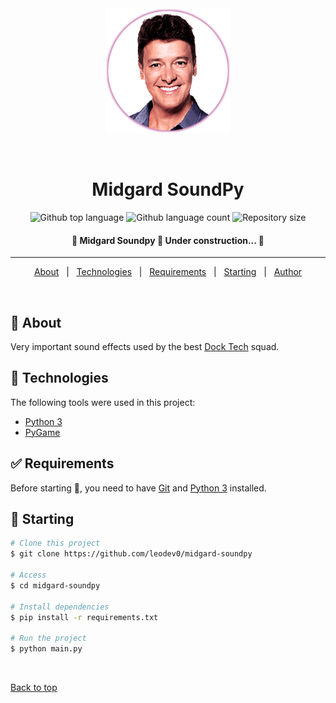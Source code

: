 <div align="center" id="top"> 
  <img src="./.github/icon.png" alt="Midgard SoundPy" width="200"/>

  &#xa0;

</div>

<h1 align="center">Midgard SoundPy</h1>

<p align="center">
  <img alt="Github top language" src="https://img.shields.io/github/languages/top/leodev0/midgard-soundpy?color=56BEB8">

  <img alt="Github language count" src="https://img.shields.io/github/languages/count/leodev0/midgard-soundpy?color=56BEB8">

  <img alt="Repository size" src="https://img.shields.io/github/repo-size/leodev0/midgard-soundpy?color=56BEB8">

  <!-- <img alt="License" src="https://img.shields.io/github/license/leodev0/midgard-soundpy?color=56BEB8"> -->

  <!-- <img alt="Github issues" src="https://img.shields.io/github/issues/leodev0/midgard-soundpy?color=56BEB8" /> -->

  <!-- <img alt="Github forks" src="https://img.shields.io/github/forks/leodev0/midgard-soundpy?color=56BEB8" /> -->

  <!-- <img alt="Github stars" src="https://img.shields.io/github/stars/leodev0/midgard-soundpy?color=56BEB8" /> -->
</p>

<!-- Status -->

<h4 align="center"> 
	🚧  Midgard Soundpy 🚀 Under construction...  🚧
</h4> 

<hr>

<p align="center">
  <a href="#dart-about">About</a> &#xa0; | &#xa0; 
  <!-- <a href="#sparkles-features">Features</a> &#xa0; | &#xa0; -->
  <a href="#rocket-technologies">Technologies</a> &#xa0; | &#xa0;
  <a href="#white_check_mark-requirements">Requirements</a> &#xa0; | &#xa0;
  <a href="#checkered_flag-starting">Starting</a> &#xa0; | &#xa0;
  <!-- <a href="#memo-license">License</a> &#xa0; | &#xa0; -->
  <a href="https://github.com/leodev0" target="_blank">Author</a>
</p>

<br>

## :dart: About ##

Very important sound effects used by the best [Dock Tech](https://dock.tech/) squad.

<!-- ## :sparkles: Features ##

:heavy_check_mark: Feature 1;\
:heavy_check_mark: Feature 2;\
:heavy_check_mark: Feature 3; -->

## :rocket: Technologies ##

The following tools were used in this project:

- [Python 3](https://www.python.org/)
- [PyGame](https://www.pygame.org/)

## :white_check_mark: Requirements ##

Before starting :checkered_flag:, you need to have [Git](https://git-scm.com) and [Python 3](https://www.python.org/) installed.

## :checkered_flag: Starting ##

```bash
# Clone this project
$ git clone https://github.com/leodev0/midgard-soundpy

# Access
$ cd midgard-soundpy

# Install dependencies
$ pip install -r requirements.txt

# Run the project
$ python main.py
```

<!-- ## :memo: License ##

This project is under license from MIT. For more details, see the [LICENSE](LICENSE.md) file.


Made with :heart: by <a href="https://github.com/leodev0" target="_blank">Leo</a> -->

&#xa0;

<a href="#top">Back to top</a>
